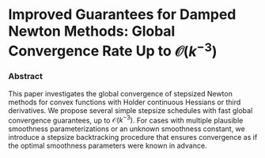 # Improved Guarantees for Damped Newton Methods: Global Convergence Rate Up to  $\mathcal {O}\left(k^{-3} \right)$

### Abstract
This paper investigates the global convergence of stepsized Newton methods for convex functions with Holder continuous Hessians or third derivatives. We propose several simple stepsize schedules with fast global convergence guarantees, up to $\mathcal O\left( k^{-3} \right)$. For cases with multiple plausible smoothness parameterizations or an unknown smoothness constant, we introduce a stepsize backtracking procedure that ensures convergence as if the optimal smoothness parameters were known in advance.